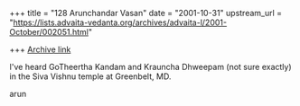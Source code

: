 +++
title = "128 Arunchandar Vasan"
date = "2001-10-31"
upstream_url = "https://lists.advaita-vedanta.org/archives/advaita-l/2001-October/002051.html"

+++
[Archive link](https://lists.advaita-vedanta.org/archives/advaita-l/2001-October/002051.html)

I've heard GoTheertha Kandam and Krauncha Dhweepam (not sure exactly) in
the Siva Vishnu temple at Greenbelt, MD.

arun

